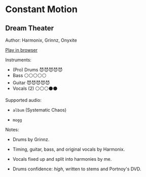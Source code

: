 # Constant Motion

## Dream Theater

Author: Harmonix, Grinnz, Onyxite

[Play in browser](http://pages.cs.wisc.edu/~tolly/customs/?title=constant-motion&artist=dream-theater)

Instruments:

  * (Pro) Drums 😈😈😈😈😈
  * Bass ⚪️⚪️⚪️⚪️⚪️
  * Guitar 😈😈😈😈😈
  * Vocals (2) ⚪️⚪️⚪️⚫️⚫️

Supported audio:

  * `album` (Systematic Chaos)

  * `mogg`

Notes:

  * Drums by Grinnz.

  * Timing, guitar, bass, and original vocals by Harmonix.

  * Vocals fixed up and split into harmonies by me.

  * Drums confidence: *high*, written to stems and Portnoy's DVD.

